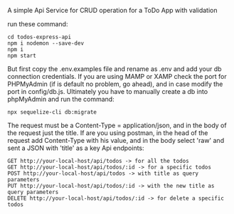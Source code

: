 A simple Api Service for CRUD operation for a ToDo App with validation

run these command:

    cd todos-express-api
    npm i nodemon --save-dev
    npm i
    npm start

But first copy the .env.examples file and rename as .env and add your db connection credentials.
If you are using MAMP or XAMP check the port for PHPMyAdmin (if is default no problem, go ahead), and in case modify the port in config/db.js.
Ultimately you have to manually create a db into phpMyAdmin and run the command:

    npx sequelize-cli db:migrate

The request must be a Content-Type = application/json, and in the body of the request just the title.
If are you using postman, in the head of the request add Content-Type with his value, and in the body select 'raw' and sent a JSON with 'title' as a key
Api endpoints:

    GET http://your-local-host/api/todos -> for all the todos
    GET http://your-local-host/api/todos/:id -> for a specific todos
    POST http://your-local-host/api/todos -> with title as query parameters
    PUT http://your-local-host/api/todos/:id -> with the new title as query parameters
    DELETE http://your-local-host/api/todos/:id -> for delete a specific todos

